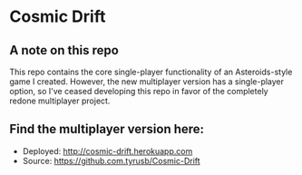 # Cosmic Drift

## A note on this repo

This repo contains the core single-player functionality of an Asteroids-style game I created. However, the new multiplayer version has a single-player option, so I've ceased developing this repo in favor of the completely redone multiplayer project.

## Find the multiplayer version here:
- Deployed: http://cosmic-drift.herokuapp.com
- Source: https://github.com.tyrusb/Cosmic-Drift
